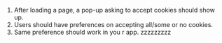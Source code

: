 1. After loading a page, a pop-up asking to accept cookies should show up.
2. Users should have preferences on accepting all/some or no cookies.
3. Same preference should work in you   r app.
zzzzzzzzz